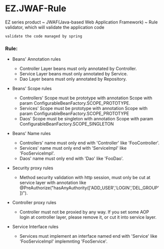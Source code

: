 # EZ.JWAF-Rule
EZ series product ~ JWAF(Java-based Web Application Framework) ~ Rule validator, which will validate the application code

`validate the code managed by spring`

### Rule:
* Beans' Annotation rules

    * Controller Layer beans must only annotated by Controller.
    * Service Layer beans must only annotated by Service.
    * Dao Layer beans must only annotated by Repository.

* Beans' Scope rules

    * Controllers' Scope must be prototype with annotation Scope with param ConfigurableBeanFactory.SCOPE_PROTOTYPE.
    * Services' Scope must be prototype with annotation Scope with param ConfigurableBeanFactory.SCOPE_PROTOTYPE
    * Daos' Scope must be singleton with annotation Scope with param ConfigurableBeanFactory.SCOPE_SINGLETON

* Beans' Name rules

    * Controllers' name must only end with 'Controller' like 'FooController'.
    * Services' name must only end with 'ServiceImpl' like 'FooServiceImpl'.
    * Daos' name must only end with 'Dao' like 'FooDao'.

* Security proxy rules

    * Method security validation with http session, must only be cut at service layer with annotation like @PreAuthorize(\"hasAnyAuthority(['ADD_USER','LOGIN','DEL_GROUP'])\"). 
* Controller proxy rules

    * Controller must not be proxied by any way. If you set some AOP login at controller layer, please remove it, or cut it into service layer. 
* Service Interface rules

    * Services must implement an interface named end with 'Service' like 'FooServiceImpl' implemnting 'FooService'. 
